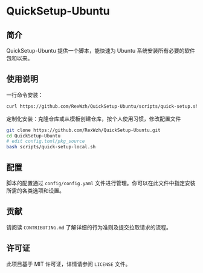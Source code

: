 # QuickSetup-Ubuntu

## 简介

QuickSetup-Ubuntu 提供一个脚本，能快速为 Ubuntu 系统安装所有必要的软件包和以来。

## 使用说明

一行命令安装：

```bash
curl https://github.com/RexWzh/QuickSetup-Ubuntu/scripts/quick-setup.sh | bash
```

定制化安装：克隆仓库或从模板创建仓库，按个人使用习惯，修改配置文件

```bash
git clone https://github.com/RexWzh/QuickSetup-Ubuntu.git
cd QuickSetup-Ubuntu
# edit config.toml/pkg_source
bash scripts/quick-setup-local.sh
```

## 配置

脚本的配置通过 `config/config.yaml` 文件进行管理。你可以在此文件中指定安装所需的各类选项和设置。

## 贡献

请阅读 `CONTRIBUTING.md` 了解详细的行为准则及提交拉取请求的流程。

## 许可证

此项目基于 MIT 许可证，详情请参阅 `LICENSE` 文件。